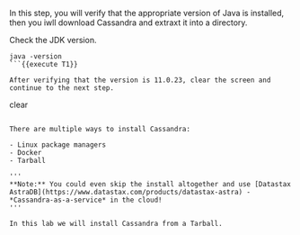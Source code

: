 In this step, you will verify that the appropriate version of Java is installed, then you iwll download Cassandra and extraxt it into a directory. 

Check the JDK version.
```
java -version
```{{execute T1}}

After verifying that the version is 11.0.23, clear the screen and continue to the next step.
```
clear
```{{execute T1}}

There are multiple ways to install Cassandra:

- Linux package managers
- Docker
- Tarball

'''
**Note:** You could even skip the install altogether and use [Datastax AstraDB](https://www.datastax.com/products/datastax-astra) - *Cassandra-as-a-service* in the cloud! 
'''

In this lab we will install Cassandra from a Tarball.
